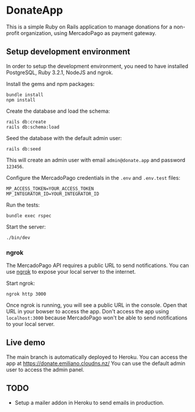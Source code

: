 # DonateApp

This is a simple Ruby on Rails application to manage donations for a non-profit organization, using MercadoPago as payment gateway.

## Setup development environment

In order to setup the development environment, you need to have installed PostgreSQL, Ruby 3.2.1, NodeJS and ngrok.

Install the gems and npm packages:

```
bundle install
npm install
```

Create the database and load the schema:

```
rails db:create
rails db:schema:load
```

Seed the database with the default admin user:

```
rails db:seed
```

This will create an admin user with email `admin@donate.app` and password `123456`.

Configure the MercadoPago credentials in the `.env` and `.env.test` files:

```
MP_ACCESS_TOKEN=YOUR_ACCESS_TOKEN
MP_INTEGRATOR_ID=YOUR_INTEGRATOR_ID
```

Run the tests:

```
bundle exec rspec
```

Start the server:

```
./bin/dev
```

### ngrok

The MercadoPago API requires a public URL to send notifications. You can use [ngrok](https://ngrok.com/) to expose your local server to the internet.

Start ngrok:

```
ngrok http 3000
```

Once ngrok is running, you will see a public URL in the console. Open that URL in your bowser to access the app. Don't access the app using `localhost:3000` because MercadoPago won't be able to send notifications to your local server.

## Live demo

The main branch is automatically deployed to Heroku. You can access the app at https://donate.emiliano.cloudns.nz/
You can use the default admin user to access the admin panel.

## TODO

- Setup a mailer addon in Heroku to send emails in production.
